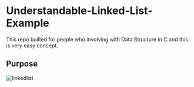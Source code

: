 # Understandable-Linked-List-Example
This repo builted for people who involving with Data Structure in C and this is very easy concept.
## Purpose
![linkedlist](<img width="630" alt="normalLinkedList" src="https://user-images.githubusercontent.com/63451008/113524904-7556a380-95ba-11eb-84e6-2938c78d13c6.png">)
